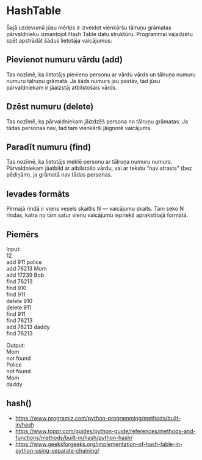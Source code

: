 # HashTable

Šajā uzdevumā jūsu mērķis ir izveidot vienkāršu tālruņu grāmatas pārvaldnieku izmantojot Hash Table datu struktūru. Programmai vajadzētu spēt apstrādāt šādus lietotāja vaicājumus:

## Pievienot numuru vārdu (add)

Tas nozīmē, ka lietotājs pievieno personu ar vārdu vārds un tālruņa numuru numuru tālruņu grāmatā. Ja šāds numurs jau pastāv, tad jūsu pārvaldniekam ir jāaizstāj atbilstošais vārds.

## Dzēst numuru (delete)

Tas nozīmē, ka pārvaldniekam jāizdzēš persona no tālruņu grāmatas. Ja tādas personas nav, tad tam vienkārši jāignorē vaicājums.

## Paradīt numuru (find)

Tas nozīmē, ka lietotājs meklē personu ar tālruņa numuru numurs. Pārvaldniekam jāatbild ar atbilstošo vārdu, vai ar tekstu “nav atrasts" (bez pēdiņām), ja grāmatā nav tādas personas.

## Ievades formāts

Pirmajā rindā ir viens vesels skaitlis N — vaicājumu skaits. Tam seko N rindas, katra no tām satur vienu vaicājumu iepriekš aprakstītajā formātā.

 

## Piemērs

Input:\
12\
add 911 police\
add 76213 Mom\
add 17239 Bob\
find 76213\
find 910\
find 911\
delete 910\
delete 911\
find 911\
find 76213\
add 76213 daddy\
find 76213

Output:\
Mom\
not found\
Police\
not found\
Mom\
daddy


## hash() 
- https://www.programiz.com/python-programming/methods/built-in/hash						
- https://www.toppr.com/guides/python-guide/references/methods-and-functions/methods/built-in/hash/python-hash/						
- https://www.geeksforgeeks.org/implementation-of-hash-table-in-python-using-separate-chaining/